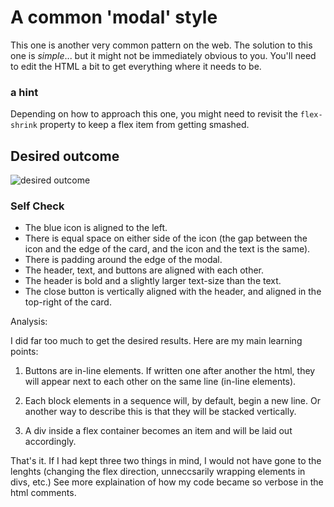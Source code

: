 # A common 'modal' style
This one is another very common pattern on the web. The solution to this one is _simple_... but it might not be immediately obvious to you. You'll need to edit the HTML a bit to get everything where it needs to be.

### a hint
Depending on how to approach this one, you might need to revisit the `flex-shrink` property to keep a flex item from getting smashed.

## Desired outcome

![desired outcome](./desired-outcome.png)

### Self Check

- The blue icon is aligned to the left.
- There is equal space on either side of the icon (the gap between the icon and the edge of the card, and the icon and the text is the same).
- There is padding around the edge of the modal.
- The header, text, and buttons are aligned with each other.
- The header is bold and a slightly larger text-size than the text.
- The close button is vertically aligned with the header, and aligned in the top-right of the card.

Analysis:

I did far too much to get the desired results. Here are my main learning points:

1. Buttons are in-line elements. If written one after another the html, they will appear next to each other on the same line (in-line elements).

2. Each block elements in a sequence will, by default, begin a new line. Or another way to describe this is that they will be stacked vertically.

3. A div inside a flex container becomes an item and will be laid out accordingly.

That's it. If I had kept three two things in mind, I would not have gone to the lenghts (changing the flex direction, unneccsarily wrapping elements in divs, etc.) See more explaination of how my code became so verbose in the html comments.